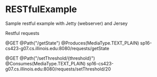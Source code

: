 # RESTfulExample
Sample restful example with Jetty (webserver) and Jersey

Restful requests 

@GET
	@Path("/getState")
	@Produces(MediaType.TEXT_PLAIN)
sp16-cs423-g07.cs.illinois.edu:8080/requests/getState


@GET
	@Path("/setThreshold/{threshold}")
	@Consumes(MediaType.TEXT_PLAIN)
sp16-cs423-g07.cs.illinois.edu:8080/requests/setThreshold/20

